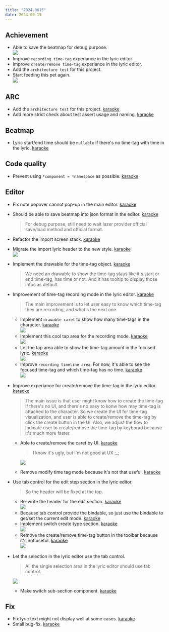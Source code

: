 ```yaml
---
title: "2024.0615"
date: 2024-06-15
---
```


## Achievement

- Able to save the beatmap for debug purpose.  
  ![](res/2024-06-15-12-07-51.png)
- Improve `recording time-tag` experiance in the lyric editor
- Improve `create/remove time-tag` experiance in the lyric editor.
- Add the `architecture test` for this project.
- Start feeding this pet again.  
  ![](res/2024-06-15-11-59-12.png)

## ARC

- Add the `architecture test` for this project. [karaoke](#2232@andy840119)
- Add more strict check about test assert usage and naming. [karaoke](#2234@andy840119)

## Beatmap

- Lyric start/end time should be `nullable` if there's no time-tag with time in the lyric. [karaoke](#2221@andy840119)

## Code quality

- Prevent using `*component = *namespace` as possible. [karaoke](#2240@andy840119)

## Editor

- Fix note popover cannot pop-up in the main editor. [karaoke](#2011#2210@andy840119)
- Should be able to save beatmap into json format in the editor. [karaoke](#2211#2212@andy840119)
  > For debug purpose, still need to wait lazer provider official save/load method and official format.
- Refactor the import screen stack. [karaoke](#2215@andy840119)
- Migrate the import lyric header to the new style. [karaoke](#2214#2216#2218@andy840119)  
  ![](res/2024-06-15-12-08-32.png)
- Implement the drawable for the time-tag object. [karaoke](#2226@andy840119)
  > We need an drawable to show the time-tag staus like it's start or end time-tag, has time or not.
  > And it has tooltip to display those infos as default.
- Improvement of time-tag recording mode in the lyric editor. [karaoke](#2207@andy840119)
  > The main improvement is to let user easy to know which time-tag they are recording, and what's the next one.
  - Implement `drawable caret` to show how many time-tags in the character. [karaoke](#2219@andy840119)  
    ![](res/2024-06-15-11-18-04.png)
  - Implement this cool tap area for the recording mode. [karaoke](#2222@andy840119)  
    ![](res/2024-06-15-11-20-35.png)
  - Let the tap area able to show the time-tag amount in the focused lyric. [karaoke](#2223@andy840119)  
    ![](res/2024-06-15-11-21-48.png)
  - Improve `recording timeline area`. For now, it's able to see the focused time-tag and which time-tag has no time. [karaoke](#2224@andy840119)  
    ![](res/2024-06-15-11-22-57.png)
- Improve experiance for create/remove the time-tag in the lyric editor. [karaoke](#2225@andy840119)

  > The main issue is that user might know how to create the time-tag if there's no UI, and there's no easy to konw how may time-tag is attached to the character.
  > So we create the UI for time-tag visualization, and user is able to create/remove the time-tag by click the create button in the UI.
  > Also, we adjust the flow to indicate user to create/remove the time-tag by keyborad because it's much more faster.

  - Able to create/remove the caret by UI. [karaoke](#2227@andy840119)

    > I know it's ugly, but I'm not good at UX ;\_;

    ![](res/2024-06-15-11-33-55.png)

  - Remove modify time tag mode because it's not that useful. [karaoke](#2239@andy840119)

- Use tab control for the edit step section in the lyric editor.
  > So the header will be fixed at the top.
  - Re-write the header for the edit section. [karaoke](#2230#2236@andy840119)  
    ![](res/2024-06-15-11-45-52.png)
  - Because tab control provide the bindable, so just use the bindable to get/set the current edit mode. [karaoke](#2237@andy840119)
  - Implement switch create type section. [karaoke](#2242@andy840119)  
    ![](res/2024-06-15-12-04-35.png)
  - Remove the create/remove time-tag button in the toolbar because it's not useful. [karaoke](#2243@andy840119)  
    ![](res/2024-06-15-12-05-24.png)
- Let the selection in the lyric editor use the tab control.

  > All the single selection area in the lyric editor should use tab control.

  ![](res/2024-06-15-11-58-37.png)

  - Make switch sub-section component. [karaoke](#2241@andy840119)

## Fix

- Fix lyric text might not display well at some cases. [karaoke](#2209@andy840119)
- Small bug-fix. [karaoke](#2238@andy840119)
